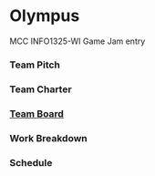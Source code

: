 # Olympus
MCC INFO1325-WI Game Jam entry


### Team Pitch
<!-- Thpe here -->

### Team Charter


### [Team Board](https://github.com/orgs/MCC-Olympus/projects/1/views/1 "Game-Jam Project")

### Work Breakdown


### Schedule
